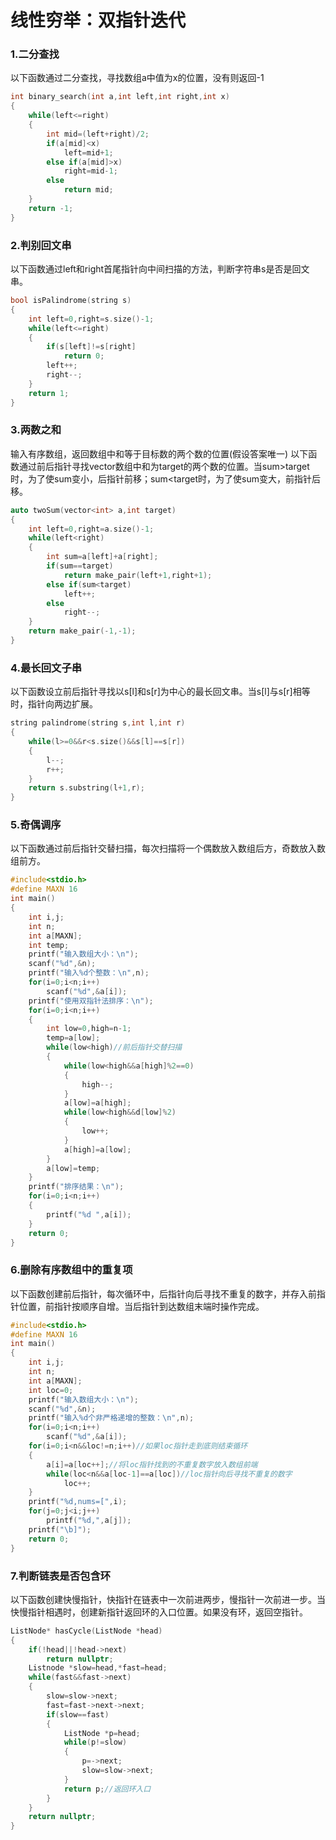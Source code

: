 # 线性穷举：双指针迭代
### 1.二分查找
以下函数通过二分查找，寻找数组a中值为x的位置，没有则返回-1
```c
int binary_search(int a,int left,int right,int x)
{
	while(left<=right)
	{
		int mid=(left+right)/2;
		if(a[mid]<x)
			left=mid+1;
		else if(a[mid]>x)
			right=mid-1;
		else
			return mid;
	}
	return -1;
}

```

### 2.判别回文串
以下函数通过left和right首尾指针向中间扫描的方法，判断字符串s是否是回文串。
```c
bool isPalindrome(string s)
{
	int left=0,right=s.size()-1;
	while(left<=right)
	{
		if(s[left]!=s[right]
			return 0;
		left++;
		right--;
	}
	return 1;
}

```


### 3.两数之和
输入有序数组，返回数组中和等于目标数的两个数的位置(假设答案唯一)
以下函数通过前后指针寻找vector数组中和为target的两个数的位置。当sum>target时，为了使sum变小，后指针前移；sum<target时，为了使sum变大，前指针后移。
```c
auto twoSum(vector<int> a,int target)
{
	int left=0,right=a.size()-1;
	while(left<right)
	{
		int sum=a[left]+a[right];
		if(sum==target)
			return make_pair(left+1,right+1);
		else if(sum<target)
			left++;
		else
			right--;
	}
	return make_pair(-1,-1);
} 

```

### 4.最长回文子串
以下函数设立前后指针寻找以s[l]和s[r]为中心的最长回文串。当s[l]与s[r]相等时，指针向两边扩展。
```c
string palindrome(string s,int l,int r)
{
	while(l>=0&&r<s.size()&&s[l]==s[r])
	{
		l--;
		r++;
	}
	return s.substring(l+1,r);
}

```

### 5.奇偶调序
以下函数通过前后指针交替扫描，每次扫描将一个偶数放入数组后方，奇数放入数组前方。
```c
#include<stdio.h>
#define MAXN 16
int main()
{
	int i,j;
	int n;
	int a[MAXN];
	int temp;
	printf("输入数组大小：\n");
	scanf("%d",&n);
	printf("输入%d个整数：\n",n);
	for(i=0;i<n;i++)
		scanf("%d",&a[i]);
	printf("使用双指针法排序：\n");
	for(i=0;i<n;i++)
	{
		int low=0,high=n-1;
		temp=a[low];
		while(low<high)//前后指针交替扫描 
		{
			while(low<high&&a[high]%2==0)
			{
				high--;
			}
			a[low]=a[high];
			while(low<high&&d[low]%2)
			{
				low++;
			}
			a[high]=a[low];
		}
		a[low]=temp;
	}
	printf("排序结果：\n");
	for(i=0;i<n;i++)
	{
		printf("%d ",a[i]);
	}
	return 0;
}

```

### 6.删除有序数组中的重复项
以下函数创建前后指针，每次循环中，后指针向后寻找不重复的数字，并存入前指针位置，前指针按顺序自增。当后指针到达数组末端时操作完成。
```c
#include<stdio.h>
#define MAXN 16 
int main()
{
	int i,j;
	int n; 
	int a[MAXN];
	int loc=0; 
	printf("输入数组大小：\n");
	scanf("%d",&n);
	printf("输入%d个非严格递增的整数：\n",n);
	for(i=0;i<n;i++)
		scanf("%d",&a[i]);
	for(i=0;i<n&&loc!=n;i++)//如果loc指针走到底则结束循环 
	{
		a[i]=a[loc++];//将loc指针找到的不重复数字放入数组前端 
		while(loc<n&&a[loc-1]==a[loc])//loc指针向后寻找不重复的数字 
			loc++;
	}
	printf("%d,nums=[",i);
	for(j=0;j<i;j++)
		printf("%d,",a[j]);
	printf("\b]");
	return 0;
}

```

### 7.判断链表是否包含环
以下函数创建快慢指针，快指针在链表中一次前进两步，慢指针一次前进一步。当快慢指针相遇时，创建新指针返回环的入口位置。如果没有环，返回空指针。
```c
ListNode* hasCycle(ListNode *head)
{
	if(!head||!head->next)
		return nullptr;
	Listnode *slow=head,*fast=head;
	while(fast&&fast->next)
	{
		slow=slow->next;
		fast=fast->next->next;
		if(slow==fast)
		{
			ListNode *p=head;
			while(p!=slow)
			{
				p=->next;
				slow=slow->next;
			}
			return p;//返回环入口 
		}
	}
	return nullptr;
} 

```
